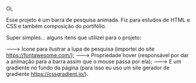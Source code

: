 Oi, 

Esse projeto é um barra de pesquisa animada. Fiz para estudos de HTML e CSS e também composição do portifólio.

Super simples... alguns itens que utilizei para o projeto:

---> Icone para ilustrar a lupa de pesquisa (importei do site https://fontawesome.com/);
---> Propriedade hover (responsável por dar a animação para a barra assim que o mouse passa por ela);
---> E um gradiente no fundo da página (para isso eu uso um site gerador de gradiente https://cssgradient.io/). 


